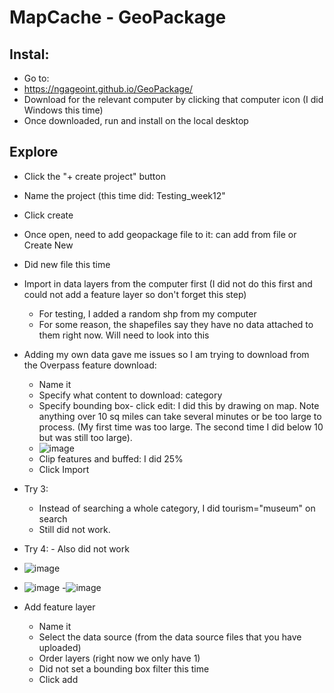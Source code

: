 # MapCache - GeoPackage

## Instal:
- Go to:
- https://ngageoint.github.io/GeoPackage/
- Download for the relevant computer by clicking that computer icon (I did Windows this time)
- Once downloaded, run and install on the local desktop

## Explore
- Click the "+ create project" button
- Name the project (this time did: Testing_week12"
- Click create
- Once open, need to add geopackage file to it: can add from file or Create New
- Did new file this time
- Import in data layers from the computer first (I did not do this first and could not add a feature layer so don't forget this step)
  - For testing, I added a random shp from my computer
  - For some reason, the shapefiles say they have no data attached to them right now. Will need to look into this

- Adding my own data gave me issues so I am trying to download from the Overpass feature download:
  - Name it
  - Specify what content to download: category
  - Specify bounding box- click edit: I did this by drawing on map. Note anything over 10 sq miles can take several minutes or be too large to process. (My first time was too large. The second time I did below 10       but was still too large).
  - ![image](https://github.com/kaylaoneill/geom99/assets/146447016/7b705e1e-4eb3-4bc0-9847-4387ed2044a4)
  - Clip features and buffed: I did 25%
  - Click Import

- Try 3:
  - Instead of searching a whole category, I did tourism="museum" on search
  - Still did not work.

- Try 4: - Also did not work
- ![image](https://github.com/kaylaoneill/geom99/assets/146447016/04335cc5-4816-44a6-80a8-38bc100b50b4)
- ![image](https://github.com/kaylaoneill/geom99/assets/146447016/9c0a0b64-afc6-43fb-aaae-95877b602756)
-![image](https://github.com/kaylaoneill/geom99/assets/146447016/74f5f63c-a4a1-4674-ad2e-f0da2ad400ce)

  
- Add feature layer
  - Name it
  - Select the data source (from the data source files that you have uploaded)
  - Order layers (right now we only have 1)
  - Did not set a bounding box filter this time
  - Click add

